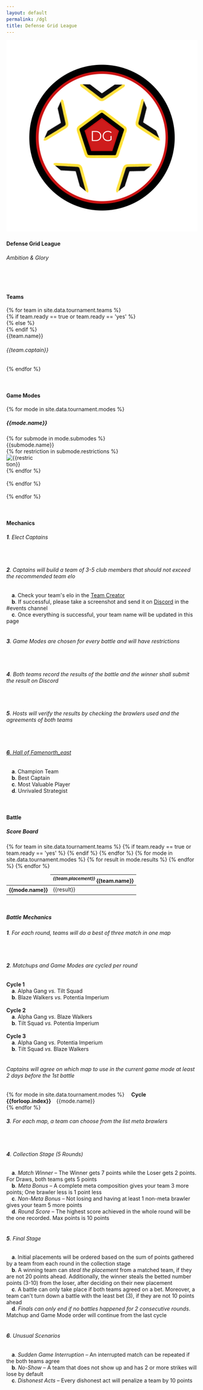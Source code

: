 ```yaml
---
layout: default
permalink: /dgl
title: Defense Grid League
---
```


<div class="row">
    <div class="col s12 m12 l12 center-align bg-dark-gray">
        <img class="header-img responsive-img" id="logo" src="/assets/img/DGL_Logo.png"/>
        <h4 class="logo-text">Defense Grid League</h4>
        <h6 class="logo-sub-text">Ambition & Glory</h6>
        <br>
        <br>
    </div>
</div>
<div class="container">
    <div class="row">
        <div class="col s12 m12 l12">
            <h4>Teams</h4>
        </div>
        {% for team in site.data.tournament.teams %}
            <div class="col s12 m4 l3 center-align" id="col1-{{forloop.index}}">
            {% if team.ready == true or team.ready == 'yes' %}
                <div class="card red-shadow">
            {% else %}
                <div class="card">
            {% endif %}
                    <div class="card-content">
                        <span class="card-title grey-text text-darken-4 logo-text">{{team.name}}</span>
                        <h6 class="logo-sub-text">{{team.captain}}</h6>
                    </div>
                </div>
            </div>
        {% endfor %}
        <div class="col s12 m12 l12">
            <br>
            <div class="divider gray-shadow full-width"></div>
            <br>
            <h4>Game Modes</h4>
        </div>
        {% for mode in site.data.tournament.modes %}
        <div class="col s12 m12 l12" id="col2-{{forloop.index}}">
            <h5><b>{{mode.name}}</b></h5>
            {% for submode in mode.submodes %}
            <div class="card">
                <div class="card-content">
                    <span class="card-title black-text text-darken-4 logo-text">{{submode.name}}</span>
                    <br>
                    <div class="row">
                    {% for restriction in submode.restrictions %}
                    <div class="col s4 m2 l1">
                        <img class="responsive-img" style="max-width:70px" src="/assets/img/restrictions/{{restriction}}.png" alt="{{restriction}}">
                    </div>
                    {% endfor %}
                    </div>
                </div>
            </div>
            <br>
            {% endfor %}
        </div>
        <br>
        {% endfor %}
        <div class="col s12 m12 l12">
            <br>
            <div class="divider gray-shadow full-width"></div>
            <br>
            <h4>Mechanics</h4>
            <h6><b>1</b>. Elect Captains</h6><br>
            <h6><b>2</b>. Captains will build a team of 3-5 club members that should not exceed the recommended team elo</h6>
            &emsp;<h7><b>a</b>. Check your team's elo in the <u><a href="{{site.url}}/team-creator">Team Creator</a></u></h7><br>
            &emsp;<h7><b>b</b>. If successful, please take a screenshot and send it on <u><a href="{{site.url}}/#chat">Discord</a></u> in the #events channel</h7><br>
            &emsp;<h7><b>c</b>. Once everything is successful, your team name will be updated in this page</h7><br><br>
            <h6><b>3</b>. Game Modes are chosen for every battle and will have restrictions</h6><br>
            <h6><b>4</b>. Both teams record the results of the battle and the winner shall submit the result on Discord</h6><br>
            <h6><b>5</b>. Hosts will verify the results by checking the brawlers used and the agreements of both teams</h6><br>
            <a href="{{site.url}}/hall-of-fame"><h6><b>6</b>. Hall of Fame<i class="material-icons tiny">north_east</i></h6></a>
            &emsp;<h7><b>a</b>. Champion Team</h7><br>
            &emsp;<h7><b>b</b>. Best Captain</h7><br>
            &emsp;<h7><b>c</b>. Most Valuable Player</h7><br>
            &emsp;<h7><b>d</b>. Unrivaled Strategist</h7><br>
        </div>
        <div class="col s12 m12 l12">
            <br>
            <div class="divider gray-shadow full-width"></div>
            <br>
            <h4>Battle</h4>
            <h5>Score Board</h5>
            <table class="responsive-table centered striped">
                <thead>
                    <tr>
                        <td></td>
                        {% for team in site.data.tournament.teams %}
                        {% if team.ready == true or team.ready == 'yes' %}
                        <th><i><sup>{{team.placement}}</sup></i> {{team.name}}</th>
                        {% endif %}
                        {% endfor %}
                    </tr>
                </thead>
                <tbody>
                    {% for mode in site.data.tournament.modes %}
                    <tr>
                        <th>{{mode.name}}</th>
                        {% for result in mode.results %}
                        <td>{{result}}</td>
                        {% endfor %}
                    </tr>
                    {% endfor %}
                </tbody>
            </table>
            <br>
            <h5>Battle Mechanics</h5>
            <h6><b>1</b>. For each round, teams will do a best of three match in one map</h6><br>
            <h6><b>2</b>. Matchups and Game Modes are <i>cycled per round</i></h6>
            <h7><b>Cycle 1 </b></h7><br>
            &emsp;<h7><b>a</b>. Alpha Gang <i>vs.</i> Tilt Squad</h7><br>
            &emsp;<h7><b>b</b>. Blaze Walkers <i>vs.</i> Potentia Imperium</h7><br><br>
            <h7><b>Cycle 2</b></h7><br>
            &emsp;<h7><b>a</b>. Alpha Gang <i>vs.</i> Blaze Walkers</h7><br>
            &emsp;<h7><b>b</b>. Tilt Squad <i>vs.</i> Potentia Imperium</h7><br><br>
            <h7><b>Cycle 3</b></h7><br>
            &emsp;<h7><b>a</b>. Alpha Gang <i>vs.</i> Potentia Imperium</h7><br>
            &emsp;<h7><b>b</b>. Tilt Squad <i>vs.</i> Blaze Walkers</h7><br><br>
            <h6><b></b> Captains will agree on which map to use in the current game mode at least 2 days before the 1st battle</h6>
            {% for mode in site.data.tournament.modes %}
            &emsp;<h7><b>Cycle {{forloop.index}}</b>&emsp;{{mode.name}}</h7><br>
            {% endfor %}
            <br>
            <h6><b>3</b>. For each map, a team can choose from the list meta brawlers</h6><br>
            <h6><b>4</b>. Collection Stage (5 Rounds)</h6>
            &emsp;<h7><b>a</b>. <i>Match Winner</i> &ndash; The Winner gets 7 points while the Loser gets 2 points. For Draws, both teams gets 5 points</h7><br>
            &emsp;<h7><b>b</b>. <i>Meta Bonus</i> &ndash; A complete meta composition gives your team 3 more points; One brawler less is 1 point less</h7><br>
            &emsp;<h7><b>c</b>. <i>Non-Meta Bonus</i> &ndash; Not losing and having at least 1 non-meta brawler gives your team 5 more points</h7><br>
            &emsp;<h7><b>d</b>. <i>Round Score</i> &ndash; The highest score achieved in the whole round will be the one recorded. Max points is 10 points</h7><br><br>
            <h6><b>5</b>. Final Stage</h6>
            &emsp;<h7><b>a</b>. Initial placements will be ordered based on the sum of points gathered by a team from each round in the collection stage</h7><br>
            &emsp;<h7><b>b</b>. A winning team can <i>steal the placement</i> from a matched team, if they are not 20 points ahead. Additionally, the winner steals the betted number points (3-10) from the loser, after deciding on their new placement</h7><br>
            &emsp;<h7><b>c</b>. A battle can only take place if both teams agreed on a bet. Moreover, a team can't turn down a battle with the least bet (3), if they are not 10 points ahead</h7><br>
            &emsp;<h7><b>d</b>. <i>Finals can only end if no battles happened for 2 consecutive rounds</i>. Matchup and Game Mode order will continue from the last cycle</h7><br><br>
            <h6><b>6</b>. Unusual Scenarios</h6>
            &emsp;<h7><b>a</b>. <i>Sudden Game Interruption</i> &ndash; An interrupted match can be repeated if the both teams agree</h7><br>
            &emsp;<h7><b>b</b>. <i>No-Show</i> &ndash; A team that does not show up and has 2 or more strikes will lose by default</h7><br>
            &emsp;<h7><b>c</b>. <i>Dishonest Acts</i> &ndash; Every dishonest act will penalize a team by 10 points</h7><br>
        </div>
    </div>
    <br><br>
</div>